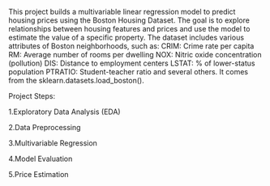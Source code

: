 This project builds a multivariable linear regression model to predict housing prices using the Boston Housing Dataset.
The goal is to explore relationships between housing features and prices and use the model to estimate the value of a specific property.
The dataset includes various attributes of Boston neighborhoods, such as:
CRIM: Crime rate per capita
RM: Average number of rooms per dwelling
NOX: Nitric oxide concentration (pollution)
DIS: Distance to employment centers
LSTAT: % of lower-status population
PTRATIO: Student-teacher ratio
and several others.
It comes from the sklearn.datasets.load_boston().

Project Steps:


1.Exploratory Data Analysis (EDA)
   
2.Data Preprocessing
  
3.Multivariable Regression
  
4.Model Evaluation
   
5.Price Estimation
 

 
 

 

